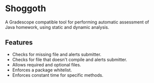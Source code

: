 # Shoggoth
A Gradescope compatible tool for performing automatic assessment of Java homework, using static and dynamic analysis.

## Features
* Checks for missing file and alerts submitter.
* Checks for file that doesn't compile and alerts submitter.
* Allows required and optional files.
* Enforces a package whitelist.
* Enforces constant time for specific methods.